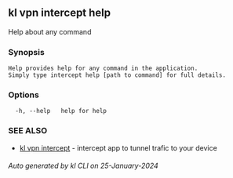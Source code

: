 ## kl vpn intercept help

Help about any command

### Synopsis

```
Help provides help for any command in the application.
Simply type intercept help [path to command] for full details.
```

### Options

```
  -h, --help   help for help
```

### SEE ALSO

* [kl vpn intercept](kl_vpn_intercept.md)  - intercept app to tunnel trafic to your device

###### Auto generated by kl CLI on 25-January-2024
